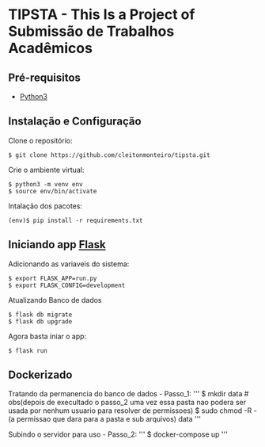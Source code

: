 # TIPSTA - This Is a Project of Submissão de Trabalhos Acadêmicos

## Pré-requisitos
* [Python3](https://www.python.org/download/releases/3.0/)

## Instalação e Configuração

Clone o repositório:
```
$ git clone https://github.com/cleitonmonteiro/tipsta.git
```

Crie o ambiente virtual:
```
$ python3 -m venv env
$ source env/bin/activate
```

Intalação dos pacotes:
```
(env)$ pip install -r requirements.txt
```

## Iniciando app [Flask](http://flask.pocoo.org/)
Adicionando as variaveis do sistema:
```
$ export FLASK_APP=run.py
$ export FLASK_CONFIG=development
```
Atualizando Banco de dados
```
$ flask db migrate
$ flask db upgrade
```

Agora basta iniar o app:
```
$ flask run
```


## Dockerizado 
Tratando da permanencia do banco de dados - Passo_1:
'''
$ mkdir data # obs(depois de execultado o passo_2 uma vez essa pasta nao podera ser usada por nenhum usuario para resolver de permissoes)
$ sudo chmod -R -(a permissao que dara para a pasta e sub arquivos) data
'''

Subindo o servidor para uso - Passo_2:
'''
$ docker-compose up
'''